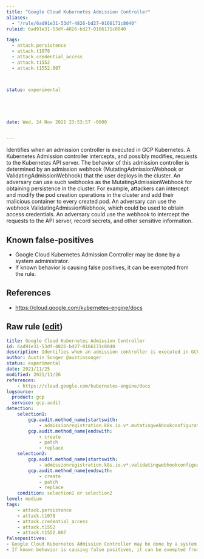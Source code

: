 ```yaml
---
title: "Google Cloud Kubernetes Admission Controller"
aliases:
  - "/rule/6ad91e31-53df-4826-bd27-0166171c8040"
ruleid: 6ad91e31-53df-4826-bd27-0166171c8040

tags:
  - attack.persistence
  - attack.t1078
  - attack.credential_access
  - attack.t1552
  - attack.t1552.007



status: experimental





date: Wed, 24 Nov 2021 23:53:57 -0600


---
```


Identifies when an admission controller is executed in GCP Kubernetes. A Kubernetes Admission controller intercepts, and possibly modifies, requests to the Kubernetes API server. The behavior of this admission controller is determined by an admission webhook (MutatingAdmissionWebhook or ValidatingAdmissionWebhook) that the user deploys in the cluster. An adversary can use such webhooks as the MutatingAdmissionWebhook for obtaining persistence in the cluster. For example, attackers can intercept and modify the pod creation operations in the cluster and add their malicious container to every created pod. An adversary can use the webhook ValidatingAdmissionWebhook, which could be used to obtain access credentials. An adversary could use the webhook to intercept the requests to the API server, record secrets, and other sensitive information.

<!--more-->


## Known false-positives

* Google Cloud Kubernetes Admission Controller may be done by a system administrator.
* If known behavior is causing false positives, it can be exempted from the rule.



## References

* https://cloud.google.com/kubernetes-engine/docs


## Raw rule ([edit](https://github.com/SigmaHQ/sigma/edit/master/rules/cloud/gcp/gcp_kubernetes_admission_controller.yml))
```yaml
title: Google Cloud Kubernetes Admission Controller
id: 6ad91e31-53df-4826-bd27-0166171c8040
description: Identifies when an admission controller is executed in GCP Kubernetes. A Kubernetes Admission controller intercepts, and possibly modifies, requests to the Kubernetes API server. The behavior of this admission controller is determined by an admission webhook (MutatingAdmissionWebhook or ValidatingAdmissionWebhook) that the user deploys in the cluster. An adversary can use such webhooks as the MutatingAdmissionWebhook for obtaining persistence in the cluster. For example, attackers can intercept and modify the pod creation operations in the cluster and add their malicious container to every created pod. An adversary can use the webhook ValidatingAdmissionWebhook, which could be used to obtain access credentials. An adversary could use the webhook to intercept the requests to the API server, record secrets, and other sensitive information.
author: Austin Songer @austinsonger
status: experimental
date: 2021/11/25
modified: 2021/11/26
references:
    - https://cloud.google.com/kubernetes-engine/docs
logsource:
  product: gcp
  service: gcp.audit
detection:
    selection1:
        gcp.audit.method_name|startswith: 
            - admissionregistration.k8s.io.v*.mutatingwebhookconfigurations.
        gcp.audit.method_name|endswith: 
            - create
            - patch
            - replace
    selection2:
        gcp.audit.method_name|startswith: 
            - admissionregistration.k8s.io.v*.validatingwebhookconfigurations.
        gcp.audit.method_name|endswith: 
            - create
            - patch
            - replace
    condition: selection1 or selection2
level: medium
tags:
    - attack.persistence
    - attack.t1078
    - attack.credential_access
    - attack.t1552
    - attack.t1552.007
falsepositives:
- Google Cloud Kubernetes Admission Controller may be done by a system administrator. 
- If known behavior is causing false positives, it can be exempted from the rule.

```
